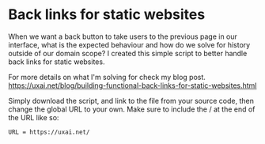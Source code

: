 # Back links for static websites

When we want a back button to take users to the previous page in our interface, what is the expected behaviour and how do we solve for history outside of our domain scope?
I created this simple script to better handle back links for static websites.

For more details on what I'm solving for check my blog post.
https://uxai.net/blog/building-functional-back-links-for-static-websites.html

Simply download the script, and link to the file from your source code, then change the global URL to your own. Make sure to include the / at the end of the URL like so:

`URL = https://uxai.net/`

